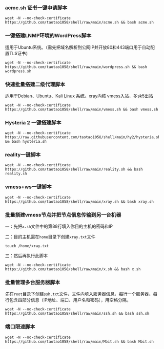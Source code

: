 ###  acme.sh 证书一键申请脚本



```
wget -N --no-check-certificate https://github.com/taotao1058/shell/raw/main/acme.sh && bash acme.sh
```


###  一键搭建LNMP环境的WordPress脚本

适用于Ubuntu系统。（需先把域名解析到公网IP并开放80和443端口用于自动配置TLS证书）

```
wget -N --no-check-certificate https://github.com/taotao1058/shell/raw/main/wordpress.sh && bash wordpress.sh
```


###  快速批量搭建二级代理脚本

适用于Debian、Ubuntu、Kali Linux 系统。xray内核 vmess入站，多sk5出站

```
wget -N --no-check-certificate https://github.com/taotao1058/shell/raw/main/vmess.sh && bash vmess.sh
```

### Hysteria 2 一键搭建脚本

```
wget -N --no-check-certificate https://raw.githubusercontent.com/taotao1058/shell/main/hy2/hysteria.sh && bash hysteria.sh
```

###  reality一键脚本



```
wget -N --no-check-certificate https://github.com/taotao1058/shell/raw/main/reality.sh && bash reality.sh
```

### vmess+ws一键脚本
```
wget -N --no-check-certificate https://github.com/taotao1058/shell/raw/main/xray.sh && bash xray.sh
```

### 批量搭建vmess节点并把节点信息传输到另一台机器

一：先把`x.sh`文件中的第88行填入你目的主机的密码和IP

二：目的主机需在`home`目录下创建`xray.txt`文件
```
touch /home/xray.txt
```
三：然后再执行此脚本

```
wget -N --no-check-certificate https://github.com/taotao1058/shell/raw/main/x.sh && bash x.sh
```

### 批量管理多台服务器脚本

先在`root`目录下创建`ssh.txt`文件，文件内填入服务器信息，每行一个服务器，每行包含四部分信息（IP地址、端口、用户名和密码），用空格分隔。
```
wget -N --no-check-certificate https://github.com/taotao1058/shell/raw/main/ssh.sh && bash ssh.sh
```


###  端口限速脚本



```
wget -N --no-check-certificate https://github.com/taotao1058/shell/raw/main/Mbit.sh && bash Mbit.sh
```
